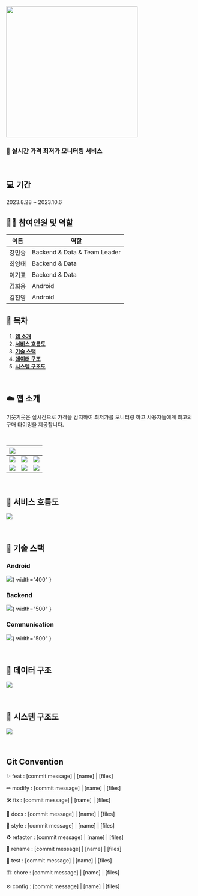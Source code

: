 <img src="res/기웃기웃.png" height="350px" width="350px" align="Center">

### 📱 실시간 가격 최저가 모니터링 서비스

</div>
<br>

## 💻 기간
2023.8.28 ~ 2023.10.6

## 🙋🏻 참여인원 및 역할

| 이름   | 역할                  |                                         
|  ---  | ------------------- |
| 강민승 | Backend & Data & Team Leader |
| 최영태 | Backend & Data               |
| 이기표 | Backend & Data               |
| 김희웅 | Android                      |
| 김진영 | Android                      |

## 📌 목차
1. [**앱 소개**](#-앱-소개)
1. [**서비스 흐름도**](#-서비스-흐름도)
1. [**기술 스택**](#-기술-스택)
1. [**데이터 구조**](#-데이터-구조)
1. [**시스템 구조도**](#-시스템-구조도)

<br>

<div id="1"></div>

## ☁️ 앱 소개

<div>

기웃기웃은 실시간으로 가격을 감지하여 최저가를 모니터링 하고 사용자들에게 최고의 구매 타이밍을 제공합니다.

<br>

| ![](res/AOS_0.png) |  |  |
|---|---|---|
| ![](res/AOS_1.png) | ![](res/AOS_2.png) | ![](res/AOS_3.png) |
| ![](res/AOS_4.png) | ![](res/AOS_5.png) | ![](res/AOS_6.png) |

<br>

<div id="2"></div>

## 📱 서비스 흐름도
![](res/ServiceFlow.png)

<br>

<div id="3"></div>

## 📍 기술 스택

### Android

![](res/AndroidStack.png){ width="400" }

### Backend

![](res/BackendStack.png){ width="500" }

### Communication

![](res/ComunicationStack.png){ width="500" }

<br>

<div id="4"></div>

## 📃 데이터 구조

![](res/ERD.png)

<br>

<div id="5"></div>

## 🔎 시스템 구조도

![](res/Architecture.png)

<br>


## Git Convention
✨ feat : [commit message] | [name] | [files]

✏ modify : [commit message] | [name] | [files]

🛠 fix : [commit message] | [name] | [files]

📃 docs : [commit message] | [name] | [files]

🎨 style : [commit message] | [name] | [files]

♻ refactor : [commit message] | [name] | [files]

👶 rename : [commit message] | [name] | [files]

💯 test : [commit message] | [name] | [files]

🏗 chore : [commit message] | [name] | [files]

⚙ config : [commit message] | [name] | [files]
